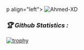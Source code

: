 p align="left"> <img src="https://komarev.com/ghpvc/?username=Ahmed-XD&label=Profile%20views&color=eb4d3d&style=flat-square" alt="Ahmed-XD" /> </p>
</i></b></h3>
 
<h3><b><i>🏆 Github Statistics :</i></b></h3>
<a href="https://github.com/Ahmed-XD"><img title="trophy" src="https://github-profile-trophy.vercel.app/?username=Ahmed-XD&theme=monokai"></a>
